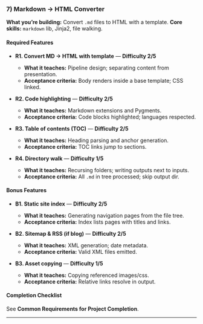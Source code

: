 ### 7) Markdown → HTML Converter
**What you’re building:** Convert `.md` files to HTML with a template.
**Core skills:** `markdown` lib, Jinja2, file walking.

#### Required Features
- **R1. Convert MD → HTML with template** — **Difficulty 2/5**
  - **What it teaches:** Pipeline design; separating content from presentation.
  - **Acceptance criteria:** Body renders inside a base template; CSS linked.

- **R2. Code highlighting** — **Difficulty 2/5**
  - **What it teaches:** Markdown extensions and Pygments.
  - **Acceptance criteria:** Code blocks highlighted; languages respected.

- **R3. Table of contents (TOC)** — **Difficulty 2/5**
  - **What it teaches:** Heading parsing and anchor generation.
  - **Acceptance criteria:** TOC links jump to sections.

- **R4. Directory walk** — **Difficulty 1/5**
  - **What it teaches:** Recursing folders; writing outputs next to inputs.
  - **Acceptance criteria:** All `.md` in tree processed; skip output dir.

#### Bonus Features
- **B1. Static site index** — **Difficulty 2/5**
  - **What it teaches:** Generating navigation pages from the file tree.
  - **Acceptance criteria:** Index lists pages with titles and links.

- **B2. Sitemap & RSS (if blog)** — **Difficulty 2/5**
  - **What it teaches:** XML generation; date metadata.
  - **Acceptance criteria:** Valid XML files emitted.

- **B3. Asset copying** — **Difficulty 1/5**
  - **What it teaches:** Copying referenced images/css.
  - **Acceptance criteria:** Relative links resolve in output.

#### Completion Checklist
See **Common Requirements for Project Completion**.

---
